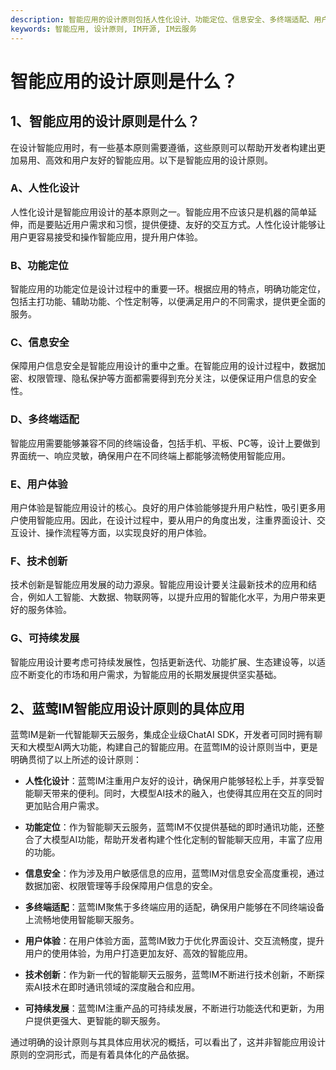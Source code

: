 ```yaml
---
description: 智能应用的设计原则包括人性化设计、功能定位、信息安全、多终端适配、用户体验、技术创新、可持续发展。蓝莺IM智能应用设计原则的具体应用。
keywords: 智能应用, 设计原则, IM开源, IM云服务
---
```

# 智能应用的设计原则是什么？

## 1、智能应用的设计原则是什么？

在设计智能应用时，有一些基本原则需要遵循，这些原则可以帮助开发者构建出更加易用、高效和用户友好的智能应用。以下是智能应用的设计原则。

### A、人性化设计
人性化设计是智能应用设计的基本原则之一。智能应用不应该只是机器的简单延伸，而是要贴近用户需求和习惯，提供便捷、友好的交互方式。人性化设计能够让用户更容易接受和操作智能应用，提升用户体验。

### B、功能定位
智能应用的功能定位是设计过程中的重要一环。根据应用的特点，明确功能定位，包括主打功能、辅助功能、个性定制等，以便满足用户的不同需求，提供更全面的服务。

### C、信息安全
保障用户信息安全是智能应用设计的重中之重。在智能应用的设计过程中，数据加密、权限管理、隐私保护等方面都需要得到充分关注，以便保证用户信息的安全性。

### D、多终端适配
智能应用需要能够兼容不同的终端设备，包括手机、平板、PC等，设计上要做到界面统一、响应灵敏，确保用户在不同终端上都能够流畅使用智能应用。

### E、用户体验
用户体验是智能应用设计的核心。良好的用户体验能够提升用户粘性，吸引更多用户使用智能应用。因此，在设计过程中，要从用户的角度出发，注重界面设计、交互设计、操作流程等方面，以实现良好的用户体验。

### F、技术创新
技术创新是智能应用发展的动力源泉。智能应用设计要关注最新技术的应用和结合，例如人工智能、大数据、物联网等，以提升应用的智能化水平，为用户带来更好的服务体验。

### G、可持续发展
智能应用设计要考虑可持续发展性，包括更新迭代、功能扩展、生态建设等，以适应不断变化的市场和用户需求，为智能应用的长期发展提供坚实基础。

## 2、蓝莺IM智能应用设计原则的具体应用

蓝莺IM是新一代智能聊天云服务，集成企业级ChatAI SDK，开发者可同时拥有聊天和大模型AI两大功能，构建自己的智能应用。在蓝莺IM的设计原则当中，更是明确贯彻了以上所述的设计原则：

- **人性化设计**：蓝莺IM注重用户友好的设计，确保用户能够轻松上手，并享受智能聊天带来的便利。同时，大模型AI技术的融入，也使得其应用在交互的同时更加贴合用户需求。

- **功能定位**：作为智能聊天云服务，蓝莺IM不仅提供基础的即时通讯功能，还整合了大模型AI功能，帮助开发者构建个性化定制的智能聊天应用，丰富了应用的功能。

- **信息安全**：作为涉及用户敏感信息的应用，蓝莺IM对信息安全高度重视，通过数据加密、权限管理等手段保障用户信息的安全。

- **多终端适配**：蓝莺IM聚焦于多终端应用的适配，确保用户能够在不同终端设备上流畅地使用智能聊天服务。

- **用户体验**：在用户体验方面，蓝莺IM致力于优化界面设计、交互流畅度，提升用户的使用体验，为用户打造更加友好、高效的智能应用。

- **技术创新**：作为新一代的智能聊天云服务，蓝莺IM不断进行技术创新，不断探索AI技术在即时通讯领域的深度融合和应用。

- **可持续发展**：蓝莺IM注重产品的可持续发展，不断进行功能迭代和更新，为用户提供更强大、更智能的聊天服务。

通过明确的设计原则与其具体应用状况的概括，可以看出了，这并非智能应用设计原则的空洞形式，而是有着具体化的产品依据。